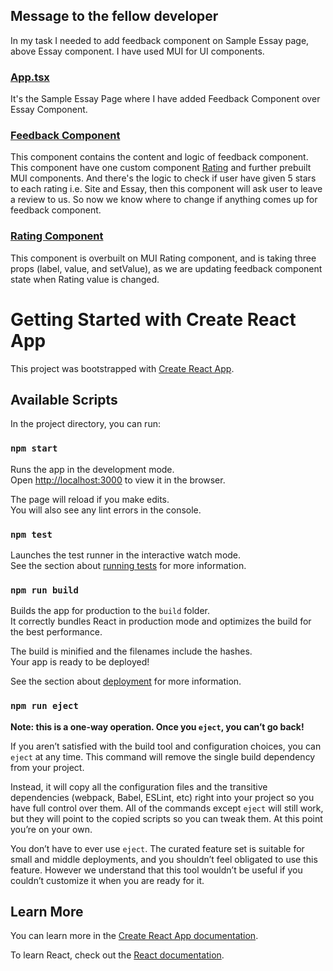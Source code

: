 ## Message to the fellow developer
In my task I needed to add feedback component on Sample Essay page, above Essay component. I have used MUI for UI components.

### [App.tsx](/src/App.tsx)
It's the Sample Essay Page where I have added Feedback Component over Essay Component.

### [Feedback Component](/src/Components/FeedbackComponent/index.tsx)
This component contains the content and logic of feedback component.
This component have one custom component [Rating](/src/Components/RatingComponent/index.tsx) and further prebuilt MUI components.
And there's the logic to check if user have given 5 stars to each rating i.e. Site and Essay, then this component will ask user to leave a review to us.
So now we know where to change if anything comes up for feedback component.

### [Rating Component](/src/Components/RatingComponent/index.tsx)
This component is overbuilt on MUI Rating component, and is taking three props (label, value, and setValue), as we are updating feedback component state when Rating value is changed.

# Getting Started with Create React App

This project was bootstrapped with [Create React App](https://github.com/facebook/create-react-app).

## Available Scripts

In the project directory, you can run:

### `npm start`

Runs the app in the development mode.\
Open [http://localhost:3000](http://localhost:3000) to view it in the browser.

The page will reload if you make edits.\
You will also see any lint errors in the console.

### `npm test`

Launches the test runner in the interactive watch mode.\
See the section about [running tests](https://facebook.github.io/create-react-app/docs/running-tests) for more information.

### `npm run build`

Builds the app for production to the `build` folder.\
It correctly bundles React in production mode and optimizes the build for the best performance.

The build is minified and the filenames include the hashes.\
Your app is ready to be deployed!

See the section about [deployment](https://facebook.github.io/create-react-app/docs/deployment) for more information.

### `npm run eject`

**Note: this is a one-way operation. Once you `eject`, you can’t go back!**

If you aren’t satisfied with the build tool and configuration choices, you can `eject` at any time. This command will remove the single build dependency from your project.

Instead, it will copy all the configuration files and the transitive dependencies (webpack, Babel, ESLint, etc) right into your project so you have full control over them. All of the commands except `eject` will still work, but they will point to the copied scripts so you can tweak them. At this point you’re on your own.

You don’t have to ever use `eject`. The curated feature set is suitable for small and middle deployments, and you shouldn’t feel obligated to use this feature. However we understand that this tool wouldn’t be useful if you couldn’t customize it when you are ready for it.

## Learn More

You can learn more in the [Create React App documentation](https://facebook.github.io/create-react-app/docs/getting-started).

To learn React, check out the [React documentation](https://reactjs.org/).
